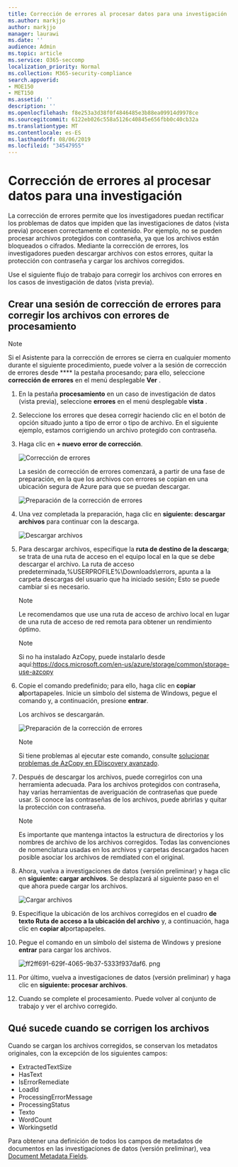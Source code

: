 ```yaml
---
title: Corrección de errores al procesar datos para una investigación
ms.author: markjjo
author: markjjo
manager: laurawi
ms.date: ''
audience: Admin
ms.topic: article
ms.service: O365-seccomp
localization_priority: Normal
ms.collection: M365-security-compliance
search.appverid:
- MOE150
- MET150
ms.assetid: ''
description: ''
ms.openlocfilehash: f8e253a3d38f0f4846485e3b88ea09914d9978ce
ms.sourcegitcommit: 6122eb026c558a5126c40845e656fbb0c40cb32a
ms.translationtype: MT
ms.contentlocale: es-ES
ms.lasthandoff: 08/06/2019
ms.locfileid: "34547955"
---
```

# <a name="error-remediation-when-processing-data-for-an-investigation"></a>Corrección de errores al procesar datos para una investigación

La corrección de errores permite que los investigadores puedan rectificar los problemas de datos que impiden que las investigaciones de datos (vista previa) procesen correctamente el contenido. Por ejemplo, no se pueden procesar archivos protegidos con contraseña, ya que los archivos están bloqueados o cifrados. Mediante la corrección de errores, los investigadores pueden descargar archivos con estos errores, quitar la protección con contraseña y cargar los archivos corregidos.

Use el siguiente flujo de trabajo para corregir los archivos con errores en los casos de investigación de datos (vista previa).

## <a name="creating-an-error-remediation-session-to-remediate-files-with-processing-errors"></a>Crear una sesión de corrección de errores para corregir los archivos con errores de procesamiento

>[!NOTE]
>Si el Asistente para la corrección de errores se cierra en cualquier momento durante el siguiente procedimiento, puede volver a la sesión de corrección de errores desde **** la pestaña procesando; para ello, seleccione **corrección de errores** en el menú desplegable **Ver** .

1. En la pestaña **procesamiento** en un caso de investigación de datos (vista previa), seleccione **errores** en el menú desplegable **vista** .

2. Seleccione los errores que desea corregir haciendo clic en el botón de opción situado junto a tipo de error o tipo de archivo.  En el siguiente ejemplo, estamos corrigiendo un archivo protegido con contraseña.

3. Haga clic en **+ nuevo error de corrección**.

    ![Corrección de errores](../media/8c2faf1a-834b-44fc-b418-6a18aed8b81a.png)

    La sesión de corrección de errores comenzará, a partir de una fase de preparación, en la que los archivos con errores se copian en una ubicación segura de Azure para que se puedan descargar.

    ![Preparación de la corrección de errores](../media/390572ec-7012-47c4-a6b6-4cbb5649e8a8.png)

4. Una vez completada la preparación, haga clic en **siguiente: descargar archivos** para continuar con la descarga.

    ![Descargar archivos](../media/6ac04b09-8e13-414a-9e24-7c75ba586363.png)

5. Para descargar archivos, especifique la **ruta de destino de la descarga**; se trata de una ruta de acceso en el equipo local en la que se debe descargar el archivo.  La ruta de acceso predeterminada,%USERPROFILE%\Downloads\errors, apunta a la carpeta descargas del usuario que ha iniciado sesión; Esto se puede cambiar si es necesario.

    >[!NOTE]
    >Le recomendamos que use una ruta de acceso de archivo local en lugar de una ruta de acceso de red remota para obtener un rendimiento óptimo.

    > [!NOTE]
    > Si no ha instalado AzCopy, puede instalarlo desde aquí:https://docs.microsoft.com/en-us/azure/storage/common/storage-use-azcopy

6. Copie el comando predefinido; para ello, haga clic en **copiar al**portapapeles. Inicie un símbolo del sistema de Windows, pegue el comando y, a continuación, presione **entrar**.  

    Los archivos se descargarán.

    ![Preparación de la corrección de errores](../media/f364ab4d-31c5-4375-b69f-650f694a2f69.png)

     > [!NOTE]
     > Si tiene problemas al ejecutar este comando, consulte [solucionar problemas de AzCopy en EDiscovery avanzado](../compliance20/troubleshooting-azcopy.md).

7. Después de descargar los archivos, puede corregirlos con una herramienta adecuada. Para los archivos protegidos con contraseña, hay varias herramientas de averiguación de contraseñas que puede usar. Si conoce las contraseñas de los archivos, puede abrirlas y quitar la protección con contraseña.
    
   > [!NOTE]
    > Es importante que mantenga intactos la estructura de directorios y los nombres de archivo de los archivos corregidos.  Todas las convenciones de nomenclatura usadas en los archivos y carpetas descargados hacen posible asociar los archivos de remdiated con el original.

8. Ahora, vuelva a investigaciones de datos (versión preliminar) y haga clic en **siguiente: cargar archivos**.  Se desplazará al siguiente paso en el que ahora puede cargar los archivos.

    ![Cargar archivos](../media/af3d8617-1bab-4ecd-8de0-22e53acba240.png)

9. Especifique la ubicación de los archivos corregidos en el cuadro **de texto Ruta de acceso a la ubicación del archivo** y, a continuación, haga clic en **copiar al**portapapeles.

10. Pegue el comando en un símbolo del sistema de Windows y presione **entrar** para cargar los archivos.

    ![ff2ff691-629f-4065-9b37-5333f937daf6. png](../media/ff2ff691-629f-4065-9b37-5333f937daf6.png)

11. Por último, vuelva a investigaciones de datos (versión preliminar) y haga clic en **siguiente: procesar archivos**.

12. Cuando se complete el procesamiento.  Puede volver al conjunto de trabajo y ver el archivo corregido.

## <a name="what-happens-when-files-are-remediated"></a>Qué sucede cuando se corrigen los archivos

Cuando se cargan los archivos corregidos, se conservan los metadatos originales, con la excepción de los siguientes campos: 

- ExtractedTextSize
- HasText
- IsErrorRemediate
- LoadId
- ProcessingErrorMessage
- ProcessingStatus
- Texto
- WordCount
- WorkingsetId

Para obtener una definición de todos los campos de metadatos de documentos en las investigaciones de datos (versión preliminar), vea [Document Metadata Fields](document-metadata-fields.md).